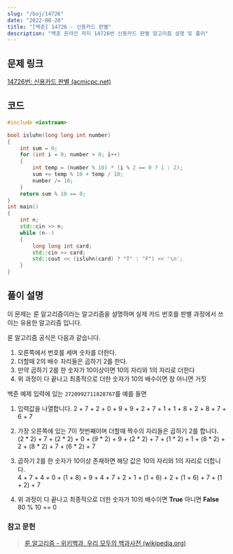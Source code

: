 ```yaml
---
slug: "/boj/14726"
date: "2022-08-20"
title: "[백준] 14726 - 신용카드 판별"
description: "백준 온라인 저지 14726번 신용카드 판별 알고리즘 설명 및 풀이"
---
```


## 문제 링크
[14726번: 신용카드 판별 (acmicpc.net)](https://www.acmicpc.net/problem/14726)

## 코드
```cpp
#include <iostream>

bool isluhn(long long int number)
{
	int sum = 0;
	for (int i = 0; number > 0; i++)
	{
		int temp = (number % 10) * (i % 2 == 0 ? 1 : 2);
		sum += temp % 10 + temp / 10;
		number /= 10;
	}
	return sum % 10 == 0;
}
int main()
{
	int n;
	std::cin >> n;
	while (n--)
	{
		long long int card;
		std::cin >> card;
		std::cout << (isluhn(card) ? "T" : "F") << '\n';
	}
}

```

## 풀이 설명


이 문제는 룬 알고리즘이라는 알고리즘을 설명하며 실제 카드 번호를 판별 과정에서 쓰이는 유용한 알고리즘 입니다.

 

룬 알고리즘 공식은 다음과 같습니다.

1. 오른쪽에서 번호를 세며 숫자를 더한다.
2. 더할때 2의 배수 자리들은 곱하기 2를 한다.
3. 만약 곱하기 2를 한 숫자가 10이상이면 10의 자리와 1의 자리로 더한다 
4. 위 과정이 다 끝나고 최종적으로 더한 숫자가 10의 배수이면 참 아니면 거짓

 

백준 예제 입력에 있는
`2720992711828767`를 예를 들면

1. 입력값을 나열합니다.
2 + 7 + 2 + 0 + 9 + 9 + 2 + 7 + 1 + 1 + 8 + 2 + 8 + 7 + 6 + 7

 

2. 가장 오른쪽에 있는 7이 첫번째이며 더할때 짝수의 자리들은 곱하기 2를 합니다.  
(2 * 2) + 7 + (2 * 2) + 0 + (9 * 2) + 9 + (2 * 2) + 7 + (1 * 2) + 1 + (8 * 2) + 2 + (8 * 2) + 7 + (6 * 2) + 7


3. 곱하기 2를 한 숫자가 10이상 존재하면 해당 값은 10의 자리와 1의 자리로 더합니다.  
4 + 7 + 4 + 0 + (1 + 8) + 9 + 4 + 7 + 2 + 1 + (1 + 6) + 2 + (1 + 6) + 7 + (1 + 2) + 7

 

4. 위 과정이 다 끝나고 최종적으로 더한 숫자가 10의 배수이면 **True** 아니면 **False**  
80 % 10 == 0


### 참고 문헌 
> [룬 알고리즘 - 위키백과, 우리 모두의 백과사전 (wikipedia.org)](https://ko.wikipedia.org/wiki/%EB%A3%AC_%EC%95%8C%EA%B3%A0%EB%A6%AC%EC%A6%98)
